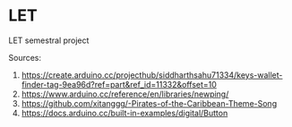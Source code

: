 # LET
LET semestral project

Sources:
1) https://create.arduino.cc/projecthub/siddharthsahu71334/keys-wallet-finder-tag-9ea96d?ref=part&ref_id=11332&offset=10
2) https://www.arduino.cc/reference/en/libraries/newping/
3) https://github.com/xitanggg/-Pirates-of-the-Caribbean-Theme-Song
4) https://docs.arduino.cc/built-in-examples/digital/Button
